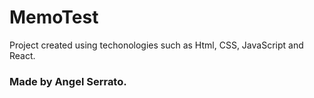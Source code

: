 # MemoTest

Project created using techonologies such as Html, CSS, JavaScript and React.

### Made by Angel Serrato.
